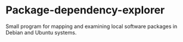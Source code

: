 # Package-dependency-explorer
Small program for mapping and examining local software packages in Debian and Ubuntu systems.
